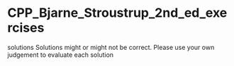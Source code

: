 # CPP_Bjarne_Stroustrup_2nd_ed_exercises
solutions
Solutions might or might not be correct. Please use your own judgement to evaluate each solution
